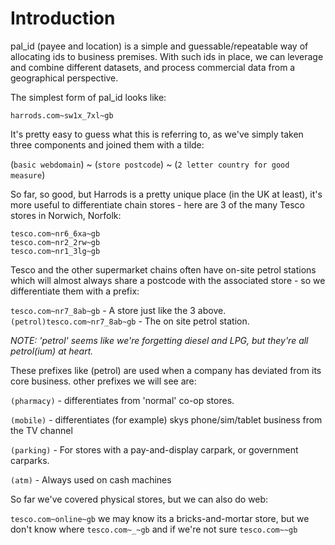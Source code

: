 # Introduction

pal_id (payee and location) is a simple and guessable/repeatable way of allocating ids to business premises. With such ids in place, we can leverage and combine different datasets, and process commercial data from a geographical perspective.

The simplest form of pal_id looks like:

`harrods.com~sw1x_7xl~gb`

It's pretty easy to guess what this is referring to, as we've simply taken three components and joined them with a tilde:

(`basic webdomain`) ~ (`store postcode`) ~ (`2 letter country for good measure`)

So far, so good, but Harrods is a pretty unique place (in the UK at least), it's more useful to differentiate chain stores - here are 3 of the many Tesco stores in Norwich, Norfolk:

`tesco.com~nr6_6xa~gb`<br/>
`tesco.com~nr2_2rw~gb`<br/>
`tesco.com~nr1_3lg~gb`

Tesco and the other supermarket chains often have on-site petrol stations which will almost always share a postcode with the associated store - so we differentiate them with a prefix:

`tesco.com~nr7_8ab~gb` - A store just like the 3 above.<br/>
`(petrol)tesco.com~nr7_8ab~gb` - The on site petrol station.

<em>NOTE: 'petrol' seems like we're forgetting diesel and LPG, but they're all petrol(ium) at heart.</em>

These prefixes like (petrol) are used when a company has deviated from its core business. other prefixes we will see are:

 `(pharmacy)` - differentiates from 'normal' co-op stores.
 
 `(mobile)` - differentiates (for example) skys phone/sim/tablet business from the TV channel

 `(parking)` - For stores with a pay-and-display carpark, or government carparks.

 `(atm)` - Always used on cash machines

 So far we've covered physical stores, but we can also do web:

`tesco.com~online~gb` we may know its a bricks-and-mortar store, but we don't know where `tesco.com~_~gb` and if we're not sure `tesco.com~~gb`
